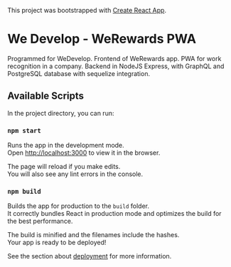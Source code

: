 This project was bootstrapped with [Create React App](https://github.com/facebook/create-react-app).

# We Develop - WeRewards PWA

Programmed for WeDevelop.
Frontend of WeRewards app. PWA for work recognition in a company.
Backend in NodeJS Express, with GraphQL and PostgreSQL database with sequelize integration.

## Available Scripts

In the project directory, you can run:

### `npm start`

Runs the app in the development mode.<br />
Open [http://localhost:3000](http://localhost:3000) to view it in the browser.

The page will reload if you make edits.<br />
You will also see any lint errors in the console.

### `npm build`

Builds the app for production to the `build` folder.<br />
It correctly bundles React in production mode and optimizes the build for the best performance.

The build is minified and the filenames include the hashes.<br />
Your app is ready to be deployed!

See the section about [deployment](https://facebook.github.io/create-react-app/docs/deployment) for more information.
